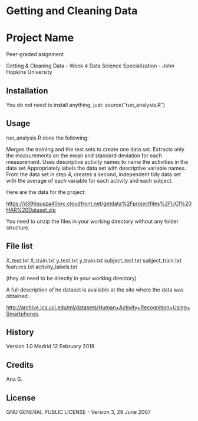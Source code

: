 # Getting and Cleaning Data

# Project Name

Peer-graded asignment 

Getting & Cleaning Data - Week 4 
Data Science Specialization - John Hopkins University

## Installation

You do not need to install anything, just:  source("run_analysis.R")

## Usage

run_analysis.R does the following:

Merges the training and the test sets to create one data set.
Extracts only the measurements on the mean and standard deviation for each measurement.
Uses descriptive activity names to name the activities in the data set
Appropriately labels the data set with descriptive variable names.
From the data set in step 4, creates a second, independent tidy data set with the average of each variable for each activity and each subject.

Here are the data for the project:

https://d396qusza40orc.cloudfront.net/getdata%2Fprojectfiles%2FUCI%20HAR%20Dataset.zip

You need to unzip the files in your working directory without any folder structure.

## File list

X_test.txt
X_train.txt
y_test.txt
y_train.txt
subject_test.txt
subject_train.txt
features.txt
activity_labels.txt

(they all need to be directly in your working directory)

A full description of he dataset is available at the site where the data was obtained:

http://archive.ics.uci.edu/ml/datasets/Human+Activity+Recognition+Using+Smartphones


## History

Version 1.0
Madrid
12 February 2018

## Credits

Ana G.

## License

GNU GENERAL PUBLIC LICENSE - Version 3, 29 June 2007

